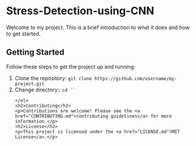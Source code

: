 # Stress-Detection-using-CNN

<!DOCTYPE html>
<html>
  <head>
  </head>
  <body>
    <p>Welcome to my project. This is a brief introduction to what it does and how to get started.</p>
    <h2>Getting Started</h2>
    <p>Follow these steps to get the project up and running:</p>
    <ol>
      <li>Clone the repository: <code>git clone https://github.com/username/my-project.git</code></li>
      <li>Change directory:: <code>cd ``</code></li>
      
    </ol>
    <h2>Contributing</h2>
    <p>Contributions are welcome! Please see the <a href="CONTRIBUTING.md">contributing guidelines</a> for more information.</p>
    <h2>License</h2>
    <p>This project is licensed under the <a href="LICENSE.md">MIT License</a>.</p>
  </body>
</html>

